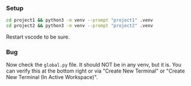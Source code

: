 ### Setup

```sh
cd project1 && python3 -m venv --prompt "project1" .venv
cd project2 && python3 -m venv --prompt "project2" .venv
```

Restart vscode to be sure.

### Bug

Now check the `global.py` file.
It should NOT be in any venv, but it is. You can verify this at the bottom right or via "Create New Terminal" or "Create New Terminal (In Active Workspace)".
